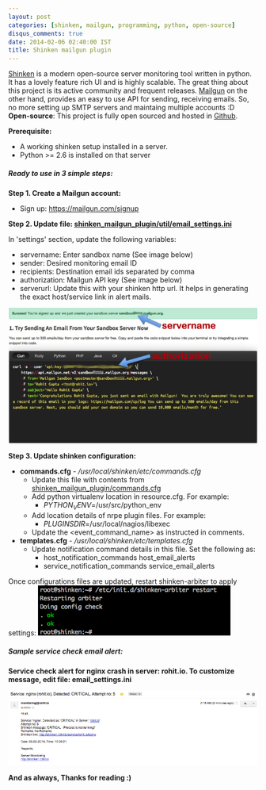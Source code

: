 ```yaml
---
layout: post
categories: [shinken, mailgun, programming, python, open-source]
disqus_comments: true
date: 2014-02-06 02:40:00 IST
title: Shinken mailgun plugin
---
```


[Shinken](http://www.shinken-monitoring.org/) is a modern open-source server monitoring tool written in python. It has a lovely feature rich UI and is highly scalable. The great thing about this project is its active community and frequent releases. [Mailgun](http://www.mailgun.com/) on the other hand, provides an easy to use API for sending, receiving emails. So, no more setting up SMTP servers and maintaing multiple accounts :D  
**Open-source**: This project is fully open sourced and hosted in [Github](https://github.com/rohit01/shinken_mailgun_plugin).

**Prerequisite:**

- A working shinken setup installed in a server.
- Python >= 2.6 is installed on that server

##### Ready to use in 3 simple steps:

**Step 1. Create a Mailgun account:**  

- Sign up: <https://mailgun.com/signup>

**Step 2. Update file: [shinken_mailgun_plugin/util/email_settings.ini](https://github.com/rohit01/shinken_mailgun_plugin/blob/master/util/email_settings.ini)**  

In 'settings' section, update the following variables:

- servername: Enter sandbox name (See image below)
- sender: Desired monitoring email ID
- recipients: Destination email ids separated by comma
- authorization: Mailgun API key (See image below)
- serverurl: Update this with your shinken http url. It helps in generating the exact host/service link in alert mails.

![Mailgun credentials help](/res/posts/shinken-mailgun-plugin/mailgun_credentials.jpg)

**Step 3. Update shinken configuration:**

- **commands.cfg** - */usr/local/shinken/etc/commands.cfg*
    - Update this file with contents from [shinken_mailgun_plugin/commands.cfg](https://github.com/rohit01/shinken_mailgun_plugin/blob/master/commands.cfg)
    - Add python virtualenv location in resource.cfg. For example:
        - $PYTHON_VENV$=/usr/src/python_env
    - Add location details of nrpe plugin files. For example:
        - $PLUGINSDIR$=/usr/local/nagios/libexec
    - Update the <event_command_name> as instructed in comments.
- **templates.cfg** - */usr/local/shinken/etc/templates.cfg*
    - Update notification command details in this file. Set the following as:
        - host_notification_commands           host_email_alerts
        - service_notification_commands        service_email_alerts

Once configurations files are updated, restart shinken-arbiter to apply settings:
![shinken-arbiter restart](/res/posts/shinken-mailgun-plugin/shinken_arbiter_restart.png)

##### Sample service check email alert:

**Service check alert for nginx crash in server: rohit.io. To customize message, edit file: email_settings.ini**

![Sample service check email alert](/res/posts/shinken-mailgun-plugin/sample_email.png)

**And as always, Thanks for reading :)**
